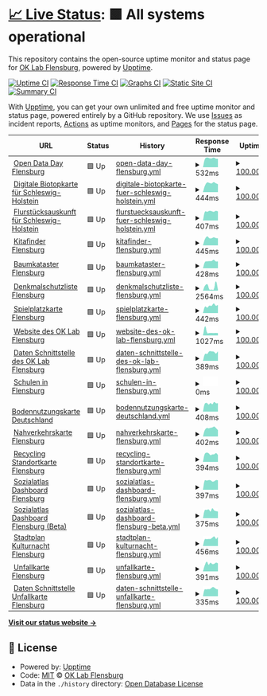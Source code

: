 # [📈 Live Status](https://oklabflensburg.github.io/open-health-check): <!--live status--> **🟩 All systems operational**

This repository contains the open-source uptime monitor and status page for [OK Lab Flensburg](https://oklabflensburg.de), powered by [Upptime](https://github.com/upptime/upptime).

[![Uptime CI](https://github.com/oklabflensburg/open-health-check/workflows/Uptime%20CI/badge.svg)](https://github.com/oklabflensburg/open-health-check/actions?query=workflow%3A%22Uptime+CI%22)
[![Response Time CI](https://github.com/oklabflensburg/open-health-check/workflows/Response%20Time%20CI/badge.svg)](https://github.com/oklabflensburg/open-health-check/actions?query=workflow%3A%22Response+Time+CI%22)
[![Graphs CI](https://github.com/oklabflensburg/open-health-check/workflows/Graphs%20CI/badge.svg)](https://github.com/oklabflensburg/open-health-check/actions?query=workflow%3A%22Graphs+CI%22)
[![Static Site CI](https://github.com/oklabflensburg/open-health-check/workflows/Static%20Site%20CI/badge.svg)](https://github.com/oklabflensburg/open-health-check/actions?query=workflow%3A%22Static+Site+CI%22)
[![Summary CI](https://github.com/oklabflensburg/open-health-check/workflows/Summary%20CI/badge.svg)](https://github.com/oklabflensburg/open-health-check/actions?query=workflow%3A%22Summary+CI%22)

With [Upptime](https://upptime.js.org), you can get your own unlimited and free uptime monitor and status page, powered entirely by a GitHub repository. We use [Issues](https://github.com/oklabflensburg/open-health-check/issues) as incident reports, [Actions](https://github.com/oklabflensburg/open-health-check/actions) as uptime monitors, and [Pages](https://oklabflensburg.github.io/open-health-check) for the status page.

<!--start: status pages-->
<!-- This summary is generated by Upptime (https://github.com/upptime/upptime) -->
<!-- Do not edit this manually, your changes will be overwritten -->
<!-- prettier-ignore -->
| URL | Status | History | Response Time | Uptime |
| --- | ------ | ------- | ------------- | ------ |
| <img alt="" src="https://opendataday-flensburg.de/favicon.ico" height="13"> [Open Data Day Flensburg](https://opendataday-flensburg.de) | 🟩 Up | [open-data-day-flensburg.yml](https://github.com/oklabflensburg/open-health-check/commits/HEAD/history/open-data-day-flensburg.yml) | <details><summary><img alt="Response time graph" src="./graphs/open-data-day-flensburg/response-time-week.png" height="20"> 532ms</summary><br><a href="https://status.oklabflensburg.de/history/open-data-day-flensburg"><img alt="Response time 634" src="https://img.shields.io/endpoint?url=https%3A%2F%2Fraw.githubusercontent.com%2Foklabflensburg%2Fopen-health-check%2FHEAD%2Fapi%2Fopen-data-day-flensburg%2Fresponse-time.json"></a><br><a href="https://status.oklabflensburg.de/history/open-data-day-flensburg"><img alt="24-hour response time 491" src="https://img.shields.io/endpoint?url=https%3A%2F%2Fraw.githubusercontent.com%2Foklabflensburg%2Fopen-health-check%2FHEAD%2Fapi%2Fopen-data-day-flensburg%2Fresponse-time-day.json"></a><br><a href="https://status.oklabflensburg.de/history/open-data-day-flensburg"><img alt="7-day response time 532" src="https://img.shields.io/endpoint?url=https%3A%2F%2Fraw.githubusercontent.com%2Foklabflensburg%2Fopen-health-check%2FHEAD%2Fapi%2Fopen-data-day-flensburg%2Fresponse-time-week.json"></a><br><a href="https://status.oklabflensburg.de/history/open-data-day-flensburg"><img alt="30-day response time 559" src="https://img.shields.io/endpoint?url=https%3A%2F%2Fraw.githubusercontent.com%2Foklabflensburg%2Fopen-health-check%2FHEAD%2Fapi%2Fopen-data-day-flensburg%2Fresponse-time-month.json"></a><br><a href="https://status.oklabflensburg.de/history/open-data-day-flensburg"><img alt="1-year response time 629" src="https://img.shields.io/endpoint?url=https%3A%2F%2Fraw.githubusercontent.com%2Foklabflensburg%2Fopen-health-check%2FHEAD%2Fapi%2Fopen-data-day-flensburg%2Fresponse-time-year.json"></a></details> | <details><summary><a href="https://status.oklabflensburg.de/history/open-data-day-flensburg">100.00%</a></summary><a href="https://status.oklabflensburg.de/history/open-data-day-flensburg"><img alt="All-time uptime 99.29%" src="https://img.shields.io/endpoint?url=https%3A%2F%2Fraw.githubusercontent.com%2Foklabflensburg%2Fopen-health-check%2FHEAD%2Fapi%2Fopen-data-day-flensburg%2Fuptime.json"></a><br><a href="https://status.oklabflensburg.de/history/open-data-day-flensburg"><img alt="24-hour uptime 100.00%" src="https://img.shields.io/endpoint?url=https%3A%2F%2Fraw.githubusercontent.com%2Foklabflensburg%2Fopen-health-check%2FHEAD%2Fapi%2Fopen-data-day-flensburg%2Fuptime-day.json"></a><br><a href="https://status.oklabflensburg.de/history/open-data-day-flensburg"><img alt="7-day uptime 100.00%" src="https://img.shields.io/endpoint?url=https%3A%2F%2Fraw.githubusercontent.com%2Foklabflensburg%2Fopen-health-check%2FHEAD%2Fapi%2Fopen-data-day-flensburg%2Fuptime-week.json"></a><br><a href="https://status.oklabflensburg.de/history/open-data-day-flensburg"><img alt="30-day uptime 100.00%" src="https://img.shields.io/endpoint?url=https%3A%2F%2Fraw.githubusercontent.com%2Foklabflensburg%2Fopen-health-check%2FHEAD%2Fapi%2Fopen-data-day-flensburg%2Fuptime-month.json"></a><br><a href="https://status.oklabflensburg.de/history/open-data-day-flensburg"><img alt="1-year uptime 99.09%" src="https://img.shields.io/endpoint?url=https%3A%2F%2Fraw.githubusercontent.com%2Foklabflensburg%2Fopen-health-check%2FHEAD%2Fapi%2Fopen-data-day-flensburg%2Fuptime-year.json"></a></details>
| <img alt="" src="https://biotopkarte.oklabflensburg.de/favicon.ico" height="13"> [Digitale Biotopkarte für Schleswig-Holstein](https://biotopkarte.oklabflensburg.de) | 🟩 Up | [digitale-biotopkarte-fuer-schleswig-holstein.yml](https://github.com/oklabflensburg/open-health-check/commits/HEAD/history/digitale-biotopkarte-fuer-schleswig-holstein.yml) | <details><summary><img alt="Response time graph" src="./graphs/digitale-biotopkarte-fuer-schleswig-holstein/response-time-week.png" height="20"> 444ms</summary><br><a href="https://status.oklabflensburg.de/history/digitale-biotopkarte-fuer-schleswig-holstein"><img alt="Response time 501" src="https://img.shields.io/endpoint?url=https%3A%2F%2Fraw.githubusercontent.com%2Foklabflensburg%2Fopen-health-check%2FHEAD%2Fapi%2Fdigitale-biotopkarte-fuer-schleswig-holstein%2Fresponse-time.json"></a><br><a href="https://status.oklabflensburg.de/history/digitale-biotopkarte-fuer-schleswig-holstein"><img alt="24-hour response time 411" src="https://img.shields.io/endpoint?url=https%3A%2F%2Fraw.githubusercontent.com%2Foklabflensburg%2Fopen-health-check%2FHEAD%2Fapi%2Fdigitale-biotopkarte-fuer-schleswig-holstein%2Fresponse-time-day.json"></a><br><a href="https://status.oklabflensburg.de/history/digitale-biotopkarte-fuer-schleswig-holstein"><img alt="7-day response time 444" src="https://img.shields.io/endpoint?url=https%3A%2F%2Fraw.githubusercontent.com%2Foklabflensburg%2Fopen-health-check%2FHEAD%2Fapi%2Fdigitale-biotopkarte-fuer-schleswig-holstein%2Fresponse-time-week.json"></a><br><a href="https://status.oklabflensburg.de/history/digitale-biotopkarte-fuer-schleswig-holstein"><img alt="30-day response time 462" src="https://img.shields.io/endpoint?url=https%3A%2F%2Fraw.githubusercontent.com%2Foklabflensburg%2Fopen-health-check%2FHEAD%2Fapi%2Fdigitale-biotopkarte-fuer-schleswig-holstein%2Fresponse-time-month.json"></a><br><a href="https://status.oklabflensburg.de/history/digitale-biotopkarte-fuer-schleswig-holstein"><img alt="1-year response time 501" src="https://img.shields.io/endpoint?url=https%3A%2F%2Fraw.githubusercontent.com%2Foklabflensburg%2Fopen-health-check%2FHEAD%2Fapi%2Fdigitale-biotopkarte-fuer-schleswig-holstein%2Fresponse-time-year.json"></a></details> | <details><summary><a href="https://status.oklabflensburg.de/history/digitale-biotopkarte-fuer-schleswig-holstein">100.00%</a></summary><a href="https://status.oklabflensburg.de/history/digitale-biotopkarte-fuer-schleswig-holstein"><img alt="All-time uptime 100.00%" src="https://img.shields.io/endpoint?url=https%3A%2F%2Fraw.githubusercontent.com%2Foklabflensburg%2Fopen-health-check%2FHEAD%2Fapi%2Fdigitale-biotopkarte-fuer-schleswig-holstein%2Fuptime.json"></a><br><a href="https://status.oklabflensburg.de/history/digitale-biotopkarte-fuer-schleswig-holstein"><img alt="24-hour uptime 100.00%" src="https://img.shields.io/endpoint?url=https%3A%2F%2Fraw.githubusercontent.com%2Foklabflensburg%2Fopen-health-check%2FHEAD%2Fapi%2Fdigitale-biotopkarte-fuer-schleswig-holstein%2Fuptime-day.json"></a><br><a href="https://status.oklabflensburg.de/history/digitale-biotopkarte-fuer-schleswig-holstein"><img alt="7-day uptime 100.00%" src="https://img.shields.io/endpoint?url=https%3A%2F%2Fraw.githubusercontent.com%2Foklabflensburg%2Fopen-health-check%2FHEAD%2Fapi%2Fdigitale-biotopkarte-fuer-schleswig-holstein%2Fuptime-week.json"></a><br><a href="https://status.oklabflensburg.de/history/digitale-biotopkarte-fuer-schleswig-holstein"><img alt="30-day uptime 100.00%" src="https://img.shields.io/endpoint?url=https%3A%2F%2Fraw.githubusercontent.com%2Foklabflensburg%2Fopen-health-check%2FHEAD%2Fapi%2Fdigitale-biotopkarte-fuer-schleswig-holstein%2Fuptime-month.json"></a><br><a href="https://status.oklabflensburg.de/history/digitale-biotopkarte-fuer-schleswig-holstein"><img alt="1-year uptime 100.00%" src="https://img.shields.io/endpoint?url=https%3A%2F%2Fraw.githubusercontent.com%2Foklabflensburg%2Fopen-health-check%2FHEAD%2Fapi%2Fdigitale-biotopkarte-fuer-schleswig-holstein%2Fuptime-year.json"></a></details>
| <img alt="" src="https://flurstuecksauskunft.oklabflensburg.de/favicon.ico" height="13"> [Flurstücksauskunft für Schleswig-Holstein](https://flurstuecksauskunft.oklabflensburg.de) | 🟩 Up | [flurstuecksauskunft-fuer-schleswig-holstein.yml](https://github.com/oklabflensburg/open-health-check/commits/HEAD/history/flurstuecksauskunft-fuer-schleswig-holstein.yml) | <details><summary><img alt="Response time graph" src="./graphs/flurstuecksauskunft-fuer-schleswig-holstein/response-time-week.png" height="20"> 407ms</summary><br><a href="https://status.oklabflensburg.de/history/flurstuecksauskunft-fuer-schleswig-holstein"><img alt="Response time 480" src="https://img.shields.io/endpoint?url=https%3A%2F%2Fraw.githubusercontent.com%2Foklabflensburg%2Fopen-health-check%2FHEAD%2Fapi%2Fflurstuecksauskunft-fuer-schleswig-holstein%2Fresponse-time.json"></a><br><a href="https://status.oklabflensburg.de/history/flurstuecksauskunft-fuer-schleswig-holstein"><img alt="24-hour response time 385" src="https://img.shields.io/endpoint?url=https%3A%2F%2Fraw.githubusercontent.com%2Foklabflensburg%2Fopen-health-check%2FHEAD%2Fapi%2Fflurstuecksauskunft-fuer-schleswig-holstein%2Fresponse-time-day.json"></a><br><a href="https://status.oklabflensburg.de/history/flurstuecksauskunft-fuer-schleswig-holstein"><img alt="7-day response time 407" src="https://img.shields.io/endpoint?url=https%3A%2F%2Fraw.githubusercontent.com%2Foklabflensburg%2Fopen-health-check%2FHEAD%2Fapi%2Fflurstuecksauskunft-fuer-schleswig-holstein%2Fresponse-time-week.json"></a><br><a href="https://status.oklabflensburg.de/history/flurstuecksauskunft-fuer-schleswig-holstein"><img alt="30-day response time 438" src="https://img.shields.io/endpoint?url=https%3A%2F%2Fraw.githubusercontent.com%2Foklabflensburg%2Fopen-health-check%2FHEAD%2Fapi%2Fflurstuecksauskunft-fuer-schleswig-holstein%2Fresponse-time-month.json"></a><br><a href="https://status.oklabflensburg.de/history/flurstuecksauskunft-fuer-schleswig-holstein"><img alt="1-year response time 480" src="https://img.shields.io/endpoint?url=https%3A%2F%2Fraw.githubusercontent.com%2Foklabflensburg%2Fopen-health-check%2FHEAD%2Fapi%2Fflurstuecksauskunft-fuer-schleswig-holstein%2Fresponse-time-year.json"></a></details> | <details><summary><a href="https://status.oklabflensburg.de/history/flurstuecksauskunft-fuer-schleswig-holstein">100.00%</a></summary><a href="https://status.oklabflensburg.de/history/flurstuecksauskunft-fuer-schleswig-holstein"><img alt="All-time uptime 100.00%" src="https://img.shields.io/endpoint?url=https%3A%2F%2Fraw.githubusercontent.com%2Foklabflensburg%2Fopen-health-check%2FHEAD%2Fapi%2Fflurstuecksauskunft-fuer-schleswig-holstein%2Fuptime.json"></a><br><a href="https://status.oklabflensburg.de/history/flurstuecksauskunft-fuer-schleswig-holstein"><img alt="24-hour uptime 100.00%" src="https://img.shields.io/endpoint?url=https%3A%2F%2Fraw.githubusercontent.com%2Foklabflensburg%2Fopen-health-check%2FHEAD%2Fapi%2Fflurstuecksauskunft-fuer-schleswig-holstein%2Fuptime-day.json"></a><br><a href="https://status.oklabflensburg.de/history/flurstuecksauskunft-fuer-schleswig-holstein"><img alt="7-day uptime 100.00%" src="https://img.shields.io/endpoint?url=https%3A%2F%2Fraw.githubusercontent.com%2Foklabflensburg%2Fopen-health-check%2FHEAD%2Fapi%2Fflurstuecksauskunft-fuer-schleswig-holstein%2Fuptime-week.json"></a><br><a href="https://status.oklabflensburg.de/history/flurstuecksauskunft-fuer-schleswig-holstein"><img alt="30-day uptime 100.00%" src="https://img.shields.io/endpoint?url=https%3A%2F%2Fraw.githubusercontent.com%2Foklabflensburg%2Fopen-health-check%2FHEAD%2Fapi%2Fflurstuecksauskunft-fuer-schleswig-holstein%2Fuptime-month.json"></a><br><a href="https://status.oklabflensburg.de/history/flurstuecksauskunft-fuer-schleswig-holstein"><img alt="1-year uptime 100.00%" src="https://img.shields.io/endpoint?url=https%3A%2F%2Fraw.githubusercontent.com%2Foklabflensburg%2Fopen-health-check%2FHEAD%2Fapi%2Fflurstuecksauskunft-fuer-schleswig-holstein%2Fuptime-year.json"></a></details>
| <img alt="" src="https://kitas-in-flensburg.de/favicon.ico" height="13"> [Kitafinder Flensburg](https://kitas-in-flensburg.de) | 🟩 Up | [kitafinder-flensburg.yml](https://github.com/oklabflensburg/open-health-check/commits/HEAD/history/kitafinder-flensburg.yml) | <details><summary><img alt="Response time graph" src="./graphs/kitafinder-flensburg/response-time-week.png" height="20"> 445ms</summary><br><a href="https://status.oklabflensburg.de/history/kitafinder-flensburg"><img alt="Response time 489" src="https://img.shields.io/endpoint?url=https%3A%2F%2Fraw.githubusercontent.com%2Foklabflensburg%2Fopen-health-check%2FHEAD%2Fapi%2Fkitafinder-flensburg%2Fresponse-time.json"></a><br><a href="https://status.oklabflensburg.de/history/kitafinder-flensburg"><img alt="24-hour response time 401" src="https://img.shields.io/endpoint?url=https%3A%2F%2Fraw.githubusercontent.com%2Foklabflensburg%2Fopen-health-check%2FHEAD%2Fapi%2Fkitafinder-flensburg%2Fresponse-time-day.json"></a><br><a href="https://status.oklabflensburg.de/history/kitafinder-flensburg"><img alt="7-day response time 445" src="https://img.shields.io/endpoint?url=https%3A%2F%2Fraw.githubusercontent.com%2Foklabflensburg%2Fopen-health-check%2FHEAD%2Fapi%2Fkitafinder-flensburg%2Fresponse-time-week.json"></a><br><a href="https://status.oklabflensburg.de/history/kitafinder-flensburg"><img alt="30-day response time 457" src="https://img.shields.io/endpoint?url=https%3A%2F%2Fraw.githubusercontent.com%2Foklabflensburg%2Fopen-health-check%2FHEAD%2Fapi%2Fkitafinder-flensburg%2Fresponse-time-month.json"></a><br><a href="https://status.oklabflensburg.de/history/kitafinder-flensburg"><img alt="1-year response time 495" src="https://img.shields.io/endpoint?url=https%3A%2F%2Fraw.githubusercontent.com%2Foklabflensburg%2Fopen-health-check%2FHEAD%2Fapi%2Fkitafinder-flensburg%2Fresponse-time-year.json"></a></details> | <details><summary><a href="https://status.oklabflensburg.de/history/kitafinder-flensburg">100.00%</a></summary><a href="https://status.oklabflensburg.de/history/kitafinder-flensburg"><img alt="All-time uptime 99.38%" src="https://img.shields.io/endpoint?url=https%3A%2F%2Fraw.githubusercontent.com%2Foklabflensburg%2Fopen-health-check%2FHEAD%2Fapi%2Fkitafinder-flensburg%2Fuptime.json"></a><br><a href="https://status.oklabflensburg.de/history/kitafinder-flensburg"><img alt="24-hour uptime 100.00%" src="https://img.shields.io/endpoint?url=https%3A%2F%2Fraw.githubusercontent.com%2Foklabflensburg%2Fopen-health-check%2FHEAD%2Fapi%2Fkitafinder-flensburg%2Fuptime-day.json"></a><br><a href="https://status.oklabflensburg.de/history/kitafinder-flensburg"><img alt="7-day uptime 100.00%" src="https://img.shields.io/endpoint?url=https%3A%2F%2Fraw.githubusercontent.com%2Foklabflensburg%2Fopen-health-check%2FHEAD%2Fapi%2Fkitafinder-flensburg%2Fuptime-week.json"></a><br><a href="https://status.oklabflensburg.de/history/kitafinder-flensburg"><img alt="30-day uptime 100.00%" src="https://img.shields.io/endpoint?url=https%3A%2F%2Fraw.githubusercontent.com%2Foklabflensburg%2Fopen-health-check%2FHEAD%2Fapi%2Fkitafinder-flensburg%2Fuptime-month.json"></a><br><a href="https://status.oklabflensburg.de/history/kitafinder-flensburg"><img alt="1-year uptime 99.08%" src="https://img.shields.io/endpoint?url=https%3A%2F%2Fraw.githubusercontent.com%2Foklabflensburg%2Fopen-health-check%2FHEAD%2Fapi%2Fkitafinder-flensburg%2Fuptime-year.json"></a></details>
| <img alt="" src="https://baumkataster-flensburg.de/favicon.ico" height="13"> [Baumkataster Flensburg](https://baumkataster-flensburg.de) | 🟩 Up | [baumkataster-flensburg.yml](https://github.com/oklabflensburg/open-health-check/commits/HEAD/history/baumkataster-flensburg.yml) | <details><summary><img alt="Response time graph" src="./graphs/baumkataster-flensburg/response-time-week.png" height="20"> 428ms</summary><br><a href="https://status.oklabflensburg.de/history/baumkataster-flensburg"><img alt="Response time 487" src="https://img.shields.io/endpoint?url=https%3A%2F%2Fraw.githubusercontent.com%2Foklabflensburg%2Fopen-health-check%2FHEAD%2Fapi%2Fbaumkataster-flensburg%2Fresponse-time.json"></a><br><a href="https://status.oklabflensburg.de/history/baumkataster-flensburg"><img alt="24-hour response time 421" src="https://img.shields.io/endpoint?url=https%3A%2F%2Fraw.githubusercontent.com%2Foklabflensburg%2Fopen-health-check%2FHEAD%2Fapi%2Fbaumkataster-flensburg%2Fresponse-time-day.json"></a><br><a href="https://status.oklabflensburg.de/history/baumkataster-flensburg"><img alt="7-day response time 428" src="https://img.shields.io/endpoint?url=https%3A%2F%2Fraw.githubusercontent.com%2Foklabflensburg%2Fopen-health-check%2FHEAD%2Fapi%2Fbaumkataster-flensburg%2Fresponse-time-week.json"></a><br><a href="https://status.oklabflensburg.de/history/baumkataster-flensburg"><img alt="30-day response time 469" src="https://img.shields.io/endpoint?url=https%3A%2F%2Fraw.githubusercontent.com%2Foklabflensburg%2Fopen-health-check%2FHEAD%2Fapi%2Fbaumkataster-flensburg%2Fresponse-time-month.json"></a><br><a href="https://status.oklabflensburg.de/history/baumkataster-flensburg"><img alt="1-year response time 494" src="https://img.shields.io/endpoint?url=https%3A%2F%2Fraw.githubusercontent.com%2Foklabflensburg%2Fopen-health-check%2FHEAD%2Fapi%2Fbaumkataster-flensburg%2Fresponse-time-year.json"></a></details> | <details><summary><a href="https://status.oklabflensburg.de/history/baumkataster-flensburg">100.00%</a></summary><a href="https://status.oklabflensburg.de/history/baumkataster-flensburg"><img alt="All-time uptime 99.07%" src="https://img.shields.io/endpoint?url=https%3A%2F%2Fraw.githubusercontent.com%2Foklabflensburg%2Fopen-health-check%2FHEAD%2Fapi%2Fbaumkataster-flensburg%2Fuptime.json"></a><br><a href="https://status.oklabflensburg.de/history/baumkataster-flensburg"><img alt="24-hour uptime 100.00%" src="https://img.shields.io/endpoint?url=https%3A%2F%2Fraw.githubusercontent.com%2Foklabflensburg%2Fopen-health-check%2FHEAD%2Fapi%2Fbaumkataster-flensburg%2Fuptime-day.json"></a><br><a href="https://status.oklabflensburg.de/history/baumkataster-flensburg"><img alt="7-day uptime 100.00%" src="https://img.shields.io/endpoint?url=https%3A%2F%2Fraw.githubusercontent.com%2Foklabflensburg%2Fopen-health-check%2FHEAD%2Fapi%2Fbaumkataster-flensburg%2Fuptime-week.json"></a><br><a href="https://status.oklabflensburg.de/history/baumkataster-flensburg"><img alt="30-day uptime 92.78%" src="https://img.shields.io/endpoint?url=https%3A%2F%2Fraw.githubusercontent.com%2Foklabflensburg%2Fopen-health-check%2FHEAD%2Fapi%2Fbaumkataster-flensburg%2Fuptime-month.json"></a><br><a href="https://status.oklabflensburg.de/history/baumkataster-flensburg"><img alt="1-year uptime 98.49%" src="https://img.shields.io/endpoint?url=https%3A%2F%2Fraw.githubusercontent.com%2Foklabflensburg%2Fopen-health-check%2FHEAD%2Fapi%2Fbaumkataster-flensburg%2Fuptime-year.json"></a></details>
| <img alt="" src="https://denkmalschutz-flensburg.de/favicon.ico" height="13"> [Denkmalschutzliste Flensburg](https://denkmalschutz-flensburg.de) | 🟩 Up | [denkmalschutzliste-flensburg.yml](https://github.com/oklabflensburg/open-health-check/commits/HEAD/history/denkmalschutzliste-flensburg.yml) | <details><summary><img alt="Response time graph" src="./graphs/denkmalschutzliste-flensburg/response-time-week.png" height="20"> 2564ms</summary><br><a href="https://status.oklabflensburg.de/history/denkmalschutzliste-flensburg"><img alt="Response time 597" src="https://img.shields.io/endpoint?url=https%3A%2F%2Fraw.githubusercontent.com%2Foklabflensburg%2Fopen-health-check%2FHEAD%2Fapi%2Fdenkmalschutzliste-flensburg%2Fresponse-time.json"></a><br><a href="https://status.oklabflensburg.de/history/denkmalschutzliste-flensburg"><img alt="24-hour response time 835" src="https://img.shields.io/endpoint?url=https%3A%2F%2Fraw.githubusercontent.com%2Foklabflensburg%2Fopen-health-check%2FHEAD%2Fapi%2Fdenkmalschutzliste-flensburg%2Fresponse-time-day.json"></a><br><a href="https://status.oklabflensburg.de/history/denkmalschutzliste-flensburg"><img alt="7-day response time 2564" src="https://img.shields.io/endpoint?url=https%3A%2F%2Fraw.githubusercontent.com%2Foklabflensburg%2Fopen-health-check%2FHEAD%2Fapi%2Fdenkmalschutzliste-flensburg%2Fresponse-time-week.json"></a><br><a href="https://status.oklabflensburg.de/history/denkmalschutzliste-flensburg"><img alt="30-day response time 1394" src="https://img.shields.io/endpoint?url=https%3A%2F%2Fraw.githubusercontent.com%2Foklabflensburg%2Fopen-health-check%2FHEAD%2Fapi%2Fdenkmalschutzliste-flensburg%2Fresponse-time-month.json"></a><br><a href="https://status.oklabflensburg.de/history/denkmalschutzliste-flensburg"><img alt="1-year response time 647" src="https://img.shields.io/endpoint?url=https%3A%2F%2Fraw.githubusercontent.com%2Foklabflensburg%2Fopen-health-check%2FHEAD%2Fapi%2Fdenkmalschutzliste-flensburg%2Fresponse-time-year.json"></a></details> | <details><summary><a href="https://status.oklabflensburg.de/history/denkmalschutzliste-flensburg">100.00%</a></summary><a href="https://status.oklabflensburg.de/history/denkmalschutzliste-flensburg"><img alt="All-time uptime 99.43%" src="https://img.shields.io/endpoint?url=https%3A%2F%2Fraw.githubusercontent.com%2Foklabflensburg%2Fopen-health-check%2FHEAD%2Fapi%2Fdenkmalschutzliste-flensburg%2Fuptime.json"></a><br><a href="https://status.oklabflensburg.de/history/denkmalschutzliste-flensburg"><img alt="24-hour uptime 100.00%" src="https://img.shields.io/endpoint?url=https%3A%2F%2Fraw.githubusercontent.com%2Foklabflensburg%2Fopen-health-check%2FHEAD%2Fapi%2Fdenkmalschutzliste-flensburg%2Fuptime-day.json"></a><br><a href="https://status.oklabflensburg.de/history/denkmalschutzliste-flensburg"><img alt="7-day uptime 100.00%" src="https://img.shields.io/endpoint?url=https%3A%2F%2Fraw.githubusercontent.com%2Foklabflensburg%2Fopen-health-check%2FHEAD%2Fapi%2Fdenkmalschutzliste-flensburg%2Fuptime-week.json"></a><br><a href="https://status.oklabflensburg.de/history/denkmalschutzliste-flensburg"><img alt="30-day uptime 100.00%" src="https://img.shields.io/endpoint?url=https%3A%2F%2Fraw.githubusercontent.com%2Foklabflensburg%2Fopen-health-check%2FHEAD%2Fapi%2Fdenkmalschutzliste-flensburg%2Fuptime-month.json"></a><br><a href="https://status.oklabflensburg.de/history/denkmalschutzliste-flensburg"><img alt="1-year uptime 99.08%" src="https://img.shields.io/endpoint?url=https%3A%2F%2Fraw.githubusercontent.com%2Foklabflensburg%2Fopen-health-check%2FHEAD%2Fapi%2Fdenkmalschutzliste-flensburg%2Fuptime-year.json"></a></details>
| <img alt="" src="https://spielplatzkarte.oklabflensburg.de/favicon.ico" height="13"> [Spielplatzkarte Flensburg](https://spielplatzkarte.oklabflensburg.de) | 🟩 Up | [spielplatzkarte-flensburg.yml](https://github.com/oklabflensburg/open-health-check/commits/HEAD/history/spielplatzkarte-flensburg.yml) | <details><summary><img alt="Response time graph" src="./graphs/spielplatzkarte-flensburg/response-time-week.png" height="20"> 442ms</summary><br><a href="https://status.oklabflensburg.de/history/spielplatzkarte-flensburg"><img alt="Response time 488" src="https://img.shields.io/endpoint?url=https%3A%2F%2Fraw.githubusercontent.com%2Foklabflensburg%2Fopen-health-check%2FHEAD%2Fapi%2Fspielplatzkarte-flensburg%2Fresponse-time.json"></a><br><a href="https://status.oklabflensburg.de/history/spielplatzkarte-flensburg"><img alt="24-hour response time 415" src="https://img.shields.io/endpoint?url=https%3A%2F%2Fraw.githubusercontent.com%2Foklabflensburg%2Fopen-health-check%2FHEAD%2Fapi%2Fspielplatzkarte-flensburg%2Fresponse-time-day.json"></a><br><a href="https://status.oklabflensburg.de/history/spielplatzkarte-flensburg"><img alt="7-day response time 442" src="https://img.shields.io/endpoint?url=https%3A%2F%2Fraw.githubusercontent.com%2Foklabflensburg%2Fopen-health-check%2FHEAD%2Fapi%2Fspielplatzkarte-flensburg%2Fresponse-time-week.json"></a><br><a href="https://status.oklabflensburg.de/history/spielplatzkarte-flensburg"><img alt="30-day response time 435" src="https://img.shields.io/endpoint?url=https%3A%2F%2Fraw.githubusercontent.com%2Foklabflensburg%2Fopen-health-check%2FHEAD%2Fapi%2Fspielplatzkarte-flensburg%2Fresponse-time-month.json"></a><br><a href="https://status.oklabflensburg.de/history/spielplatzkarte-flensburg"><img alt="1-year response time 495" src="https://img.shields.io/endpoint?url=https%3A%2F%2Fraw.githubusercontent.com%2Foklabflensburg%2Fopen-health-check%2FHEAD%2Fapi%2Fspielplatzkarte-flensburg%2Fresponse-time-year.json"></a></details> | <details><summary><a href="https://status.oklabflensburg.de/history/spielplatzkarte-flensburg">100.00%</a></summary><a href="https://status.oklabflensburg.de/history/spielplatzkarte-flensburg"><img alt="All-time uptime 99.44%" src="https://img.shields.io/endpoint?url=https%3A%2F%2Fraw.githubusercontent.com%2Foklabflensburg%2Fopen-health-check%2FHEAD%2Fapi%2Fspielplatzkarte-flensburg%2Fuptime.json"></a><br><a href="https://status.oklabflensburg.de/history/spielplatzkarte-flensburg"><img alt="24-hour uptime 100.00%" src="https://img.shields.io/endpoint?url=https%3A%2F%2Fraw.githubusercontent.com%2Foklabflensburg%2Fopen-health-check%2FHEAD%2Fapi%2Fspielplatzkarte-flensburg%2Fuptime-day.json"></a><br><a href="https://status.oklabflensburg.de/history/spielplatzkarte-flensburg"><img alt="7-day uptime 100.00%" src="https://img.shields.io/endpoint?url=https%3A%2F%2Fraw.githubusercontent.com%2Foklabflensburg%2Fopen-health-check%2FHEAD%2Fapi%2Fspielplatzkarte-flensburg%2Fuptime-week.json"></a><br><a href="https://status.oklabflensburg.de/history/spielplatzkarte-flensburg"><img alt="30-day uptime 100.00%" src="https://img.shields.io/endpoint?url=https%3A%2F%2Fraw.githubusercontent.com%2Foklabflensburg%2Fopen-health-check%2FHEAD%2Fapi%2Fspielplatzkarte-flensburg%2Fuptime-month.json"></a><br><a href="https://status.oklabflensburg.de/history/spielplatzkarte-flensburg"><img alt="1-year uptime 99.09%" src="https://img.shields.io/endpoint?url=https%3A%2F%2Fraw.githubusercontent.com%2Foklabflensburg%2Fopen-health-check%2FHEAD%2Fapi%2Fspielplatzkarte-flensburg%2Fuptime-year.json"></a></details>
| <img alt="" src="https://oklabflensburg.de/favicon.ico" height="13"> [Website des OK Lab Flensburg](https://oklabflensburg.de) | 🟩 Up | [website-des-ok-lab-flensburg.yml](https://github.com/oklabflensburg/open-health-check/commits/HEAD/history/website-des-ok-lab-flensburg.yml) | <details><summary><img alt="Response time graph" src="./graphs/website-des-ok-lab-flensburg/response-time-week.png" height="20"> 1027ms</summary><br><a href="https://status.oklabflensburg.de/history/website-des-ok-lab-flensburg"><img alt="Response time 1231" src="https://img.shields.io/endpoint?url=https%3A%2F%2Fraw.githubusercontent.com%2Foklabflensburg%2Fopen-health-check%2FHEAD%2Fapi%2Fwebsite-des-ok-lab-flensburg%2Fresponse-time.json"></a><br><a href="https://status.oklabflensburg.de/history/website-des-ok-lab-flensburg"><img alt="24-hour response time 1017" src="https://img.shields.io/endpoint?url=https%3A%2F%2Fraw.githubusercontent.com%2Foklabflensburg%2Fopen-health-check%2FHEAD%2Fapi%2Fwebsite-des-ok-lab-flensburg%2Fresponse-time-day.json"></a><br><a href="https://status.oklabflensburg.de/history/website-des-ok-lab-flensburg"><img alt="7-day response time 1027" src="https://img.shields.io/endpoint?url=https%3A%2F%2Fraw.githubusercontent.com%2Foklabflensburg%2Fopen-health-check%2FHEAD%2Fapi%2Fwebsite-des-ok-lab-flensburg%2Fresponse-time-week.json"></a><br><a href="https://status.oklabflensburg.de/history/website-des-ok-lab-flensburg"><img alt="30-day response time 1249" src="https://img.shields.io/endpoint?url=https%3A%2F%2Fraw.githubusercontent.com%2Foklabflensburg%2Fopen-health-check%2FHEAD%2Fapi%2Fwebsite-des-ok-lab-flensburg%2Fresponse-time-month.json"></a><br><a href="https://status.oklabflensburg.de/history/website-des-ok-lab-flensburg"><img alt="1-year response time 1256" src="https://img.shields.io/endpoint?url=https%3A%2F%2Fraw.githubusercontent.com%2Foklabflensburg%2Fopen-health-check%2FHEAD%2Fapi%2Fwebsite-des-ok-lab-flensburg%2Fresponse-time-year.json"></a></details> | <details><summary><a href="https://status.oklabflensburg.de/history/website-des-ok-lab-flensburg">100.00%</a></summary><a href="https://status.oklabflensburg.de/history/website-des-ok-lab-flensburg"><img alt="All-time uptime 98.64%" src="https://img.shields.io/endpoint?url=https%3A%2F%2Fraw.githubusercontent.com%2Foklabflensburg%2Fopen-health-check%2FHEAD%2Fapi%2Fwebsite-des-ok-lab-flensburg%2Fuptime.json"></a><br><a href="https://status.oklabflensburg.de/history/website-des-ok-lab-flensburg"><img alt="24-hour uptime 100.00%" src="https://img.shields.io/endpoint?url=https%3A%2F%2Fraw.githubusercontent.com%2Foklabflensburg%2Fopen-health-check%2FHEAD%2Fapi%2Fwebsite-des-ok-lab-flensburg%2Fuptime-day.json"></a><br><a href="https://status.oklabflensburg.de/history/website-des-ok-lab-flensburg"><img alt="7-day uptime 100.00%" src="https://img.shields.io/endpoint?url=https%3A%2F%2Fraw.githubusercontent.com%2Foklabflensburg%2Fopen-health-check%2FHEAD%2Fapi%2Fwebsite-des-ok-lab-flensburg%2Fuptime-week.json"></a><br><a href="https://status.oklabflensburg.de/history/website-des-ok-lab-flensburg"><img alt="30-day uptime 100.00%" src="https://img.shields.io/endpoint?url=https%3A%2F%2Fraw.githubusercontent.com%2Foklabflensburg%2Fopen-health-check%2FHEAD%2Fapi%2Fwebsite-des-ok-lab-flensburg%2Fuptime-month.json"></a><br><a href="https://status.oklabflensburg.de/history/website-des-ok-lab-flensburg"><img alt="1-year uptime 98.73%" src="https://img.shields.io/endpoint?url=https%3A%2F%2Fraw.githubusercontent.com%2Foklabflensburg%2Fopen-health-check%2FHEAD%2Fapi%2Fwebsite-des-ok-lab-flensburg%2Fuptime-year.json"></a></details>
| <img alt="" src="https://api.oklabflensburg.de/static/favicon.ico" height="13"> [Daten Schnittstelle des OK Lab Flensburg](https://api.oklabflensburg.de/docs) | 🟩 Up | [daten-schnittstelle-des-ok-lab-flensburg.yml](https://github.com/oklabflensburg/open-health-check/commits/HEAD/history/daten-schnittstelle-des-ok-lab-flensburg.yml) | <details><summary><img alt="Response time graph" src="./graphs/daten-schnittstelle-des-ok-lab-flensburg/response-time-week.png" height="20"> 389ms</summary><br><a href="https://status.oklabflensburg.de/history/daten-schnittstelle-des-ok-lab-flensburg"><img alt="Response time 559" src="https://img.shields.io/endpoint?url=https%3A%2F%2Fraw.githubusercontent.com%2Foklabflensburg%2Fopen-health-check%2FHEAD%2Fapi%2Fdaten-schnittstelle-des-ok-lab-flensburg%2Fresponse-time.json"></a><br><a href="https://status.oklabflensburg.de/history/daten-schnittstelle-des-ok-lab-flensburg"><img alt="24-hour response time 408" src="https://img.shields.io/endpoint?url=https%3A%2F%2Fraw.githubusercontent.com%2Foklabflensburg%2Fopen-health-check%2FHEAD%2Fapi%2Fdaten-schnittstelle-des-ok-lab-flensburg%2Fresponse-time-day.json"></a><br><a href="https://status.oklabflensburg.de/history/daten-schnittstelle-des-ok-lab-flensburg"><img alt="7-day response time 389" src="https://img.shields.io/endpoint?url=https%3A%2F%2Fraw.githubusercontent.com%2Foklabflensburg%2Fopen-health-check%2FHEAD%2Fapi%2Fdaten-schnittstelle-des-ok-lab-flensburg%2Fresponse-time-week.json"></a><br><a href="https://status.oklabflensburg.de/history/daten-schnittstelle-des-ok-lab-flensburg"><img alt="30-day response time 417" src="https://img.shields.io/endpoint?url=https%3A%2F%2Fraw.githubusercontent.com%2Foklabflensburg%2Fopen-health-check%2FHEAD%2Fapi%2Fdaten-schnittstelle-des-ok-lab-flensburg%2Fresponse-time-month.json"></a><br><a href="https://status.oklabflensburg.de/history/daten-schnittstelle-des-ok-lab-flensburg"><img alt="1-year response time 558" src="https://img.shields.io/endpoint?url=https%3A%2F%2Fraw.githubusercontent.com%2Foklabflensburg%2Fopen-health-check%2FHEAD%2Fapi%2Fdaten-schnittstelle-des-ok-lab-flensburg%2Fresponse-time-year.json"></a></details> | <details><summary><a href="https://status.oklabflensburg.de/history/daten-schnittstelle-des-ok-lab-flensburg">100.00%</a></summary><a href="https://status.oklabflensburg.de/history/daten-schnittstelle-des-ok-lab-flensburg"><img alt="All-time uptime 99.44%" src="https://img.shields.io/endpoint?url=https%3A%2F%2Fraw.githubusercontent.com%2Foklabflensburg%2Fopen-health-check%2FHEAD%2Fapi%2Fdaten-schnittstelle-des-ok-lab-flensburg%2Fuptime.json"></a><br><a href="https://status.oklabflensburg.de/history/daten-schnittstelle-des-ok-lab-flensburg"><img alt="24-hour uptime 100.00%" src="https://img.shields.io/endpoint?url=https%3A%2F%2Fraw.githubusercontent.com%2Foklabflensburg%2Fopen-health-check%2FHEAD%2Fapi%2Fdaten-schnittstelle-des-ok-lab-flensburg%2Fuptime-day.json"></a><br><a href="https://status.oklabflensburg.de/history/daten-schnittstelle-des-ok-lab-flensburg"><img alt="7-day uptime 100.00%" src="https://img.shields.io/endpoint?url=https%3A%2F%2Fraw.githubusercontent.com%2Foklabflensburg%2Fopen-health-check%2FHEAD%2Fapi%2Fdaten-schnittstelle-des-ok-lab-flensburg%2Fuptime-week.json"></a><br><a href="https://status.oklabflensburg.de/history/daten-schnittstelle-des-ok-lab-flensburg"><img alt="30-day uptime 100.00%" src="https://img.shields.io/endpoint?url=https%3A%2F%2Fraw.githubusercontent.com%2Foklabflensburg%2Fopen-health-check%2FHEAD%2Fapi%2Fdaten-schnittstelle-des-ok-lab-flensburg%2Fuptime-month.json"></a><br><a href="https://status.oklabflensburg.de/history/daten-schnittstelle-des-ok-lab-flensburg"><img alt="1-year uptime 99.09%" src="https://img.shields.io/endpoint?url=https%3A%2F%2Fraw.githubusercontent.com%2Foklabflensburg%2Fopen-health-check%2FHEAD%2Fapi%2Fdaten-schnittstelle-des-ok-lab-flensburg%2Fuptime-year.json"></a></details>
| <img alt="" src="https://schulen-in-flensburg.de/favicon.ico" height="13"> [Schulen in Flensburg](https://schulen-in-flensburg.de) | 🟩 Up | [schulen-in-flensburg.yml](https://github.com/oklabflensburg/open-health-check/commits/HEAD/history/schulen-in-flensburg.yml) | <details><summary><img alt="Response time graph" src="./graphs/schulen-in-flensburg/response-time-week.png" height="20"> 0ms</summary><br><a href="https://status.oklabflensburg.de/history/schulen-in-flensburg"><img alt="Response time 0" src="https://img.shields.io/endpoint?url=https%3A%2F%2Fraw.githubusercontent.com%2Foklabflensburg%2Fopen-health-check%2FHEAD%2Fapi%2Fschulen-in-flensburg%2Fresponse-time.json"></a><br><a href="https://status.oklabflensburg.de/history/schulen-in-flensburg"><img alt="24-hour response time 0" src="https://img.shields.io/endpoint?url=https%3A%2F%2Fraw.githubusercontent.com%2Foklabflensburg%2Fopen-health-check%2FHEAD%2Fapi%2Fschulen-in-flensburg%2Fresponse-time-day.json"></a><br><a href="https://status.oklabflensburg.de/history/schulen-in-flensburg"><img alt="7-day response time 0" src="https://img.shields.io/endpoint?url=https%3A%2F%2Fraw.githubusercontent.com%2Foklabflensburg%2Fopen-health-check%2FHEAD%2Fapi%2Fschulen-in-flensburg%2Fresponse-time-week.json"></a><br><a href="https://status.oklabflensburg.de/history/schulen-in-flensburg"><img alt="30-day response time 0" src="https://img.shields.io/endpoint?url=https%3A%2F%2Fraw.githubusercontent.com%2Foklabflensburg%2Fopen-health-check%2FHEAD%2Fapi%2Fschulen-in-flensburg%2Fresponse-time-month.json"></a><br><a href="https://status.oklabflensburg.de/history/schulen-in-flensburg"><img alt="1-year response time 0" src="https://img.shields.io/endpoint?url=https%3A%2F%2Fraw.githubusercontent.com%2Foklabflensburg%2Fopen-health-check%2FHEAD%2Fapi%2Fschulen-in-flensburg%2Fresponse-time-year.json"></a></details> | <details><summary><a href="https://status.oklabflensburg.de/history/schulen-in-flensburg">100.00%</a></summary><a href="https://status.oklabflensburg.de/history/schulen-in-flensburg"><img alt="All-time uptime 99.34%" src="https://img.shields.io/endpoint?url=https%3A%2F%2Fraw.githubusercontent.com%2Foklabflensburg%2Fopen-health-check%2FHEAD%2Fapi%2Fschulen-in-flensburg%2Fuptime.json"></a><br><a href="https://status.oklabflensburg.de/history/schulen-in-flensburg"><img alt="24-hour uptime 100.00%" src="https://img.shields.io/endpoint?url=https%3A%2F%2Fraw.githubusercontent.com%2Foklabflensburg%2Fopen-health-check%2FHEAD%2Fapi%2Fschulen-in-flensburg%2Fuptime-day.json"></a><br><a href="https://status.oklabflensburg.de/history/schulen-in-flensburg"><img alt="7-day uptime 100.00%" src="https://img.shields.io/endpoint?url=https%3A%2F%2Fraw.githubusercontent.com%2Foklabflensburg%2Fopen-health-check%2FHEAD%2Fapi%2Fschulen-in-flensburg%2Fuptime-week.json"></a><br><a href="https://status.oklabflensburg.de/history/schulen-in-flensburg"><img alt="30-day uptime 100.00%" src="https://img.shields.io/endpoint?url=https%3A%2F%2Fraw.githubusercontent.com%2Foklabflensburg%2Fopen-health-check%2FHEAD%2Fapi%2Fschulen-in-flensburg%2Fuptime-month.json"></a><br><a href="https://status.oklabflensburg.de/history/schulen-in-flensburg"><img alt="1-year uptime 99.08%" src="https://img.shields.io/endpoint?url=https%3A%2F%2Fraw.githubusercontent.com%2Foklabflensburg%2Fopen-health-check%2FHEAD%2Fapi%2Fschulen-in-flensburg%2Fuptime-year.json"></a></details>
| <img alt="" src="https://bodennutzung.oklabflensburg.de/favicon.ico" height="13"> [Bodennutzungskarte Deutschland](https://bodennutzung.oklabflensburg.de) | 🟩 Up | [bodennutzungskarte-deutschland.yml](https://github.com/oklabflensburg/open-health-check/commits/HEAD/history/bodennutzungskarte-deutschland.yml) | <details><summary><img alt="Response time graph" src="./graphs/bodennutzungskarte-deutschland/response-time-week.png" height="20"> 408ms</summary><br><a href="https://status.oklabflensburg.de/history/bodennutzungskarte-deutschland"><img alt="Response time 455" src="https://img.shields.io/endpoint?url=https%3A%2F%2Fraw.githubusercontent.com%2Foklabflensburg%2Fopen-health-check%2FHEAD%2Fapi%2Fbodennutzungskarte-deutschland%2Fresponse-time.json"></a><br><a href="https://status.oklabflensburg.de/history/bodennutzungskarte-deutschland"><img alt="24-hour response time 398" src="https://img.shields.io/endpoint?url=https%3A%2F%2Fraw.githubusercontent.com%2Foklabflensburg%2Fopen-health-check%2FHEAD%2Fapi%2Fbodennutzungskarte-deutschland%2Fresponse-time-day.json"></a><br><a href="https://status.oklabflensburg.de/history/bodennutzungskarte-deutschland"><img alt="7-day response time 408" src="https://img.shields.io/endpoint?url=https%3A%2F%2Fraw.githubusercontent.com%2Foklabflensburg%2Fopen-health-check%2FHEAD%2Fapi%2Fbodennutzungskarte-deutschland%2Fresponse-time-week.json"></a><br><a href="https://status.oklabflensburg.de/history/bodennutzungskarte-deutschland"><img alt="30-day response time 410" src="https://img.shields.io/endpoint?url=https%3A%2F%2Fraw.githubusercontent.com%2Foklabflensburg%2Fopen-health-check%2FHEAD%2Fapi%2Fbodennutzungskarte-deutschland%2Fresponse-time-month.json"></a><br><a href="https://status.oklabflensburg.de/history/bodennutzungskarte-deutschland"><img alt="1-year response time 459" src="https://img.shields.io/endpoint?url=https%3A%2F%2Fraw.githubusercontent.com%2Foklabflensburg%2Fopen-health-check%2FHEAD%2Fapi%2Fbodennutzungskarte-deutschland%2Fresponse-time-year.json"></a></details> | <details><summary><a href="https://status.oklabflensburg.de/history/bodennutzungskarte-deutschland">100.00%</a></summary><a href="https://status.oklabflensburg.de/history/bodennutzungskarte-deutschland"><img alt="All-time uptime 99.44%" src="https://img.shields.io/endpoint?url=https%3A%2F%2Fraw.githubusercontent.com%2Foklabflensburg%2Fopen-health-check%2FHEAD%2Fapi%2Fbodennutzungskarte-deutschland%2Fuptime.json"></a><br><a href="https://status.oklabflensburg.de/history/bodennutzungskarte-deutschland"><img alt="24-hour uptime 100.00%" src="https://img.shields.io/endpoint?url=https%3A%2F%2Fraw.githubusercontent.com%2Foklabflensburg%2Fopen-health-check%2FHEAD%2Fapi%2Fbodennutzungskarte-deutschland%2Fuptime-day.json"></a><br><a href="https://status.oklabflensburg.de/history/bodennutzungskarte-deutschland"><img alt="7-day uptime 100.00%" src="https://img.shields.io/endpoint?url=https%3A%2F%2Fraw.githubusercontent.com%2Foklabflensburg%2Fopen-health-check%2FHEAD%2Fapi%2Fbodennutzungskarte-deutschland%2Fuptime-week.json"></a><br><a href="https://status.oklabflensburg.de/history/bodennutzungskarte-deutschland"><img alt="30-day uptime 100.00%" src="https://img.shields.io/endpoint?url=https%3A%2F%2Fraw.githubusercontent.com%2Foklabflensburg%2Fopen-health-check%2FHEAD%2Fapi%2Fbodennutzungskarte-deutschland%2Fuptime-month.json"></a><br><a href="https://status.oklabflensburg.de/history/bodennutzungskarte-deutschland"><img alt="1-year uptime 99.09%" src="https://img.shields.io/endpoint?url=https%3A%2F%2Fraw.githubusercontent.com%2Foklabflensburg%2Fopen-health-check%2FHEAD%2Fapi%2Fbodennutzungskarte-deutschland%2Fuptime-year.json"></a></details>
| <img alt="" src="https://nahverkehr.oklabflensburg.de/favicon.ico" height="13"> [Nahverkehrskarte Flensburg](https://nahverkehr.oklabflensburg.de) | 🟩 Up | [nahverkehrskarte-flensburg.yml](https://github.com/oklabflensburg/open-health-check/commits/HEAD/history/nahverkehrskarte-flensburg.yml) | <details><summary><img alt="Response time graph" src="./graphs/nahverkehrskarte-flensburg/response-time-week.png" height="20"> 402ms</summary><br><a href="https://status.oklabflensburg.de/history/nahverkehrskarte-flensburg"><img alt="Response time 466" src="https://img.shields.io/endpoint?url=https%3A%2F%2Fraw.githubusercontent.com%2Foklabflensburg%2Fopen-health-check%2FHEAD%2Fapi%2Fnahverkehrskarte-flensburg%2Fresponse-time.json"></a><br><a href="https://status.oklabflensburg.de/history/nahverkehrskarte-flensburg"><img alt="24-hour response time 310" src="https://img.shields.io/endpoint?url=https%3A%2F%2Fraw.githubusercontent.com%2Foklabflensburg%2Fopen-health-check%2FHEAD%2Fapi%2Fnahverkehrskarte-flensburg%2Fresponse-time-day.json"></a><br><a href="https://status.oklabflensburg.de/history/nahverkehrskarte-flensburg"><img alt="7-day response time 402" src="https://img.shields.io/endpoint?url=https%3A%2F%2Fraw.githubusercontent.com%2Foklabflensburg%2Fopen-health-check%2FHEAD%2Fapi%2Fnahverkehrskarte-flensburg%2Fresponse-time-week.json"></a><br><a href="https://status.oklabflensburg.de/history/nahverkehrskarte-flensburg"><img alt="30-day response time 411" src="https://img.shields.io/endpoint?url=https%3A%2F%2Fraw.githubusercontent.com%2Foklabflensburg%2Fopen-health-check%2FHEAD%2Fapi%2Fnahverkehrskarte-flensburg%2Fresponse-time-month.json"></a><br><a href="https://status.oklabflensburg.de/history/nahverkehrskarte-flensburg"><img alt="1-year response time 467" src="https://img.shields.io/endpoint?url=https%3A%2F%2Fraw.githubusercontent.com%2Foklabflensburg%2Fopen-health-check%2FHEAD%2Fapi%2Fnahverkehrskarte-flensburg%2Fresponse-time-year.json"></a></details> | <details><summary><a href="https://status.oklabflensburg.de/history/nahverkehrskarte-flensburg">100.00%</a></summary><a href="https://status.oklabflensburg.de/history/nahverkehrskarte-flensburg"><img alt="All-time uptime 97.41%" src="https://img.shields.io/endpoint?url=https%3A%2F%2Fraw.githubusercontent.com%2Foklabflensburg%2Fopen-health-check%2FHEAD%2Fapi%2Fnahverkehrskarte-flensburg%2Fuptime.json"></a><br><a href="https://status.oklabflensburg.de/history/nahverkehrskarte-flensburg"><img alt="24-hour uptime 100.00%" src="https://img.shields.io/endpoint?url=https%3A%2F%2Fraw.githubusercontent.com%2Foklabflensburg%2Fopen-health-check%2FHEAD%2Fapi%2Fnahverkehrskarte-flensburg%2Fuptime-day.json"></a><br><a href="https://status.oklabflensburg.de/history/nahverkehrskarte-flensburg"><img alt="7-day uptime 100.00%" src="https://img.shields.io/endpoint?url=https%3A%2F%2Fraw.githubusercontent.com%2Foklabflensburg%2Fopen-health-check%2FHEAD%2Fapi%2Fnahverkehrskarte-flensburg%2Fuptime-week.json"></a><br><a href="https://status.oklabflensburg.de/history/nahverkehrskarte-flensburg"><img alt="30-day uptime 100.00%" src="https://img.shields.io/endpoint?url=https%3A%2F%2Fraw.githubusercontent.com%2Foklabflensburg%2Fopen-health-check%2FHEAD%2Fapi%2Fnahverkehrskarte-flensburg%2Fuptime-month.json"></a><br><a href="https://status.oklabflensburg.de/history/nahverkehrskarte-flensburg"><img alt="1-year uptime 95.77%" src="https://img.shields.io/endpoint?url=https%3A%2F%2Fraw.githubusercontent.com%2Foklabflensburg%2Fopen-health-check%2FHEAD%2Fapi%2Fnahverkehrskarte-flensburg%2Fuptime-year.json"></a></details>
| <img alt="" src="https://recycling.oklabflensburg.de/favicon.ico" height="13"> [Recycling Standortkarte Flensburg](https://recycling.oklabflensburg.de) | 🟩 Up | [recycling-standortkarte-flensburg.yml](https://github.com/oklabflensburg/open-health-check/commits/HEAD/history/recycling-standortkarte-flensburg.yml) | <details><summary><img alt="Response time graph" src="./graphs/recycling-standortkarte-flensburg/response-time-week.png" height="20"> 394ms</summary><br><a href="https://status.oklabflensburg.de/history/recycling-standortkarte-flensburg"><img alt="Response time 450" src="https://img.shields.io/endpoint?url=https%3A%2F%2Fraw.githubusercontent.com%2Foklabflensburg%2Fopen-health-check%2FHEAD%2Fapi%2Frecycling-standortkarte-flensburg%2Fresponse-time.json"></a><br><a href="https://status.oklabflensburg.de/history/recycling-standortkarte-flensburg"><img alt="24-hour response time 420" src="https://img.shields.io/endpoint?url=https%3A%2F%2Fraw.githubusercontent.com%2Foklabflensburg%2Fopen-health-check%2FHEAD%2Fapi%2Frecycling-standortkarte-flensburg%2Fresponse-time-day.json"></a><br><a href="https://status.oklabflensburg.de/history/recycling-standortkarte-flensburg"><img alt="7-day response time 394" src="https://img.shields.io/endpoint?url=https%3A%2F%2Fraw.githubusercontent.com%2Foklabflensburg%2Fopen-health-check%2FHEAD%2Fapi%2Frecycling-standortkarte-flensburg%2Fresponse-time-week.json"></a><br><a href="https://status.oklabflensburg.de/history/recycling-standortkarte-flensburg"><img alt="30-day response time 400" src="https://img.shields.io/endpoint?url=https%3A%2F%2Fraw.githubusercontent.com%2Foklabflensburg%2Fopen-health-check%2FHEAD%2Fapi%2Frecycling-standortkarte-flensburg%2Fresponse-time-month.json"></a><br><a href="https://status.oklabflensburg.de/history/recycling-standortkarte-flensburg"><img alt="1-year response time 456" src="https://img.shields.io/endpoint?url=https%3A%2F%2Fraw.githubusercontent.com%2Foklabflensburg%2Fopen-health-check%2FHEAD%2Fapi%2Frecycling-standortkarte-flensburg%2Fresponse-time-year.json"></a></details> | <details><summary><a href="https://status.oklabflensburg.de/history/recycling-standortkarte-flensburg">100.00%</a></summary><a href="https://status.oklabflensburg.de/history/recycling-standortkarte-flensburg"><img alt="All-time uptime 99.44%" src="https://img.shields.io/endpoint?url=https%3A%2F%2Fraw.githubusercontent.com%2Foklabflensburg%2Fopen-health-check%2FHEAD%2Fapi%2Frecycling-standortkarte-flensburg%2Fuptime.json"></a><br><a href="https://status.oklabflensburg.de/history/recycling-standortkarte-flensburg"><img alt="24-hour uptime 100.00%" src="https://img.shields.io/endpoint?url=https%3A%2F%2Fraw.githubusercontent.com%2Foklabflensburg%2Fopen-health-check%2FHEAD%2Fapi%2Frecycling-standortkarte-flensburg%2Fuptime-day.json"></a><br><a href="https://status.oklabflensburg.de/history/recycling-standortkarte-flensburg"><img alt="7-day uptime 100.00%" src="https://img.shields.io/endpoint?url=https%3A%2F%2Fraw.githubusercontent.com%2Foklabflensburg%2Fopen-health-check%2FHEAD%2Fapi%2Frecycling-standortkarte-flensburg%2Fuptime-week.json"></a><br><a href="https://status.oklabflensburg.de/history/recycling-standortkarte-flensburg"><img alt="30-day uptime 100.00%" src="https://img.shields.io/endpoint?url=https%3A%2F%2Fraw.githubusercontent.com%2Foklabflensburg%2Fopen-health-check%2FHEAD%2Fapi%2Frecycling-standortkarte-flensburg%2Fuptime-month.json"></a><br><a href="https://status.oklabflensburg.de/history/recycling-standortkarte-flensburg"><img alt="1-year uptime 99.09%" src="https://img.shields.io/endpoint?url=https%3A%2F%2Fraw.githubusercontent.com%2Foklabflensburg%2Fopen-health-check%2FHEAD%2Fapi%2Frecycling-standortkarte-flensburg%2Fuptime-year.json"></a></details>
| <img alt="" src="https://sozialatlas.oklabflensburg.de/favicon.ico" height="13"> [Sozialatlas Dashboard Flensburg](https://sozialatlas.oklabflensburg.de) | 🟩 Up | [sozialatlas-dashboard-flensburg.yml](https://github.com/oklabflensburg/open-health-check/commits/HEAD/history/sozialatlas-dashboard-flensburg.yml) | <details><summary><img alt="Response time graph" src="./graphs/sozialatlas-dashboard-flensburg/response-time-week.png" height="20"> 397ms</summary><br><a href="https://status.oklabflensburg.de/history/sozialatlas-dashboard-flensburg"><img alt="Response time 442" src="https://img.shields.io/endpoint?url=https%3A%2F%2Fraw.githubusercontent.com%2Foklabflensburg%2Fopen-health-check%2FHEAD%2Fapi%2Fsozialatlas-dashboard-flensburg%2Fresponse-time.json"></a><br><a href="https://status.oklabflensburg.de/history/sozialatlas-dashboard-flensburg"><img alt="24-hour response time 315" src="https://img.shields.io/endpoint?url=https%3A%2F%2Fraw.githubusercontent.com%2Foklabflensburg%2Fopen-health-check%2FHEAD%2Fapi%2Fsozialatlas-dashboard-flensburg%2Fresponse-time-day.json"></a><br><a href="https://status.oklabflensburg.de/history/sozialatlas-dashboard-flensburg"><img alt="7-day response time 397" src="https://img.shields.io/endpoint?url=https%3A%2F%2Fraw.githubusercontent.com%2Foklabflensburg%2Fopen-health-check%2FHEAD%2Fapi%2Fsozialatlas-dashboard-flensburg%2Fresponse-time-week.json"></a><br><a href="https://status.oklabflensburg.de/history/sozialatlas-dashboard-flensburg"><img alt="30-day response time 420" src="https://img.shields.io/endpoint?url=https%3A%2F%2Fraw.githubusercontent.com%2Foklabflensburg%2Fopen-health-check%2FHEAD%2Fapi%2Fsozialatlas-dashboard-flensburg%2Fresponse-time-month.json"></a><br><a href="https://status.oklabflensburg.de/history/sozialatlas-dashboard-flensburg"><img alt="1-year response time 447" src="https://img.shields.io/endpoint?url=https%3A%2F%2Fraw.githubusercontent.com%2Foklabflensburg%2Fopen-health-check%2FHEAD%2Fapi%2Fsozialatlas-dashboard-flensburg%2Fresponse-time-year.json"></a></details> | <details><summary><a href="https://status.oklabflensburg.de/history/sozialatlas-dashboard-flensburg">100.00%</a></summary><a href="https://status.oklabflensburg.de/history/sozialatlas-dashboard-flensburg"><img alt="All-time uptime 99.44%" src="https://img.shields.io/endpoint?url=https%3A%2F%2Fraw.githubusercontent.com%2Foklabflensburg%2Fopen-health-check%2FHEAD%2Fapi%2Fsozialatlas-dashboard-flensburg%2Fuptime.json"></a><br><a href="https://status.oklabflensburg.de/history/sozialatlas-dashboard-flensburg"><img alt="24-hour uptime 100.00%" src="https://img.shields.io/endpoint?url=https%3A%2F%2Fraw.githubusercontent.com%2Foklabflensburg%2Fopen-health-check%2FHEAD%2Fapi%2Fsozialatlas-dashboard-flensburg%2Fuptime-day.json"></a><br><a href="https://status.oklabflensburg.de/history/sozialatlas-dashboard-flensburg"><img alt="7-day uptime 100.00%" src="https://img.shields.io/endpoint?url=https%3A%2F%2Fraw.githubusercontent.com%2Foklabflensburg%2Fopen-health-check%2FHEAD%2Fapi%2Fsozialatlas-dashboard-flensburg%2Fuptime-week.json"></a><br><a href="https://status.oklabflensburg.de/history/sozialatlas-dashboard-flensburg"><img alt="30-day uptime 100.00%" src="https://img.shields.io/endpoint?url=https%3A%2F%2Fraw.githubusercontent.com%2Foklabflensburg%2Fopen-health-check%2FHEAD%2Fapi%2Fsozialatlas-dashboard-flensburg%2Fuptime-month.json"></a><br><a href="https://status.oklabflensburg.de/history/sozialatlas-dashboard-flensburg"><img alt="1-year uptime 99.09%" src="https://img.shields.io/endpoint?url=https%3A%2F%2Fraw.githubusercontent.com%2Foklabflensburg%2Fopen-health-check%2FHEAD%2Fapi%2Fsozialatlas-dashboard-flensburg%2Fuptime-year.json"></a></details>
| <img alt="" src="https://dev.sozialatlas.oklabflensburg.de/favicon.ico" height="13"> [Sozialatlas Dashboard Flensburg (Beta)](https://dev.sozialatlas.oklabflensburg.de) | 🟩 Up | [sozialatlas-dashboard-flensburg-beta.yml](https://github.com/oklabflensburg/open-health-check/commits/HEAD/history/sozialatlas-dashboard-flensburg-beta.yml) | <details><summary><img alt="Response time graph" src="./graphs/sozialatlas-dashboard-flensburg-beta/response-time-week.png" height="20"> 375ms</summary><br><a href="https://status.oklabflensburg.de/history/sozialatlas-dashboard-flensburg-beta"><img alt="Response time 440" src="https://img.shields.io/endpoint?url=https%3A%2F%2Fraw.githubusercontent.com%2Foklabflensburg%2Fopen-health-check%2FHEAD%2Fapi%2Fsozialatlas-dashboard-flensburg-beta%2Fresponse-time.json"></a><br><a href="https://status.oklabflensburg.de/history/sozialatlas-dashboard-flensburg-beta"><img alt="24-hour response time 311" src="https://img.shields.io/endpoint?url=https%3A%2F%2Fraw.githubusercontent.com%2Foklabflensburg%2Fopen-health-check%2FHEAD%2Fapi%2Fsozialatlas-dashboard-flensburg-beta%2Fresponse-time-day.json"></a><br><a href="https://status.oklabflensburg.de/history/sozialatlas-dashboard-flensburg-beta"><img alt="7-day response time 375" src="https://img.shields.io/endpoint?url=https%3A%2F%2Fraw.githubusercontent.com%2Foklabflensburg%2Fopen-health-check%2FHEAD%2Fapi%2Fsozialatlas-dashboard-flensburg-beta%2Fresponse-time-week.json"></a><br><a href="https://status.oklabflensburg.de/history/sozialatlas-dashboard-flensburg-beta"><img alt="30-day response time 397" src="https://img.shields.io/endpoint?url=https%3A%2F%2Fraw.githubusercontent.com%2Foklabflensburg%2Fopen-health-check%2FHEAD%2Fapi%2Fsozialatlas-dashboard-flensburg-beta%2Fresponse-time-month.json"></a><br><a href="https://status.oklabflensburg.de/history/sozialatlas-dashboard-flensburg-beta"><img alt="1-year response time 435" src="https://img.shields.io/endpoint?url=https%3A%2F%2Fraw.githubusercontent.com%2Foklabflensburg%2Fopen-health-check%2FHEAD%2Fapi%2Fsozialatlas-dashboard-flensburg-beta%2Fresponse-time-year.json"></a></details> | <details><summary><a href="https://status.oklabflensburg.de/history/sozialatlas-dashboard-flensburg-beta">100.00%</a></summary><a href="https://status.oklabflensburg.de/history/sozialatlas-dashboard-flensburg-beta"><img alt="All-time uptime 99.44%" src="https://img.shields.io/endpoint?url=https%3A%2F%2Fraw.githubusercontent.com%2Foklabflensburg%2Fopen-health-check%2FHEAD%2Fapi%2Fsozialatlas-dashboard-flensburg-beta%2Fuptime.json"></a><br><a href="https://status.oklabflensburg.de/history/sozialatlas-dashboard-flensburg-beta"><img alt="24-hour uptime 100.00%" src="https://img.shields.io/endpoint?url=https%3A%2F%2Fraw.githubusercontent.com%2Foklabflensburg%2Fopen-health-check%2FHEAD%2Fapi%2Fsozialatlas-dashboard-flensburg-beta%2Fuptime-day.json"></a><br><a href="https://status.oklabflensburg.de/history/sozialatlas-dashboard-flensburg-beta"><img alt="7-day uptime 100.00%" src="https://img.shields.io/endpoint?url=https%3A%2F%2Fraw.githubusercontent.com%2Foklabflensburg%2Fopen-health-check%2FHEAD%2Fapi%2Fsozialatlas-dashboard-flensburg-beta%2Fuptime-week.json"></a><br><a href="https://status.oklabflensburg.de/history/sozialatlas-dashboard-flensburg-beta"><img alt="30-day uptime 100.00%" src="https://img.shields.io/endpoint?url=https%3A%2F%2Fraw.githubusercontent.com%2Foklabflensburg%2Fopen-health-check%2FHEAD%2Fapi%2Fsozialatlas-dashboard-flensburg-beta%2Fuptime-month.json"></a><br><a href="https://status.oklabflensburg.de/history/sozialatlas-dashboard-flensburg-beta"><img alt="1-year uptime 99.09%" src="https://img.shields.io/endpoint?url=https%3A%2F%2Fraw.githubusercontent.com%2Foklabflensburg%2Fopen-health-check%2FHEAD%2Fapi%2Fsozialatlas-dashboard-flensburg-beta%2Fuptime-year.json"></a></details>
| <img alt="" src="https://knf.grain.one/favicon.ico" height="13"> [Stadtplan Kulturnacht Flensburg](https://knf.grain.one) | 🟩 Up | [stadtplan-kulturnacht-flensburg.yml](https://github.com/oklabflensburg/open-health-check/commits/HEAD/history/stadtplan-kulturnacht-flensburg.yml) | <details><summary><img alt="Response time graph" src="./graphs/stadtplan-kulturnacht-flensburg/response-time-week.png" height="20"> 456ms</summary><br><a href="https://status.oklabflensburg.de/history/stadtplan-kulturnacht-flensburg"><img alt="Response time 573" src="https://img.shields.io/endpoint?url=https%3A%2F%2Fraw.githubusercontent.com%2Foklabflensburg%2Fopen-health-check%2FHEAD%2Fapi%2Fstadtplan-kulturnacht-flensburg%2Fresponse-time.json"></a><br><a href="https://status.oklabflensburg.de/history/stadtplan-kulturnacht-flensburg"><img alt="24-hour response time 399" src="https://img.shields.io/endpoint?url=https%3A%2F%2Fraw.githubusercontent.com%2Foklabflensburg%2Fopen-health-check%2FHEAD%2Fapi%2Fstadtplan-kulturnacht-flensburg%2Fresponse-time-day.json"></a><br><a href="https://status.oklabflensburg.de/history/stadtplan-kulturnacht-flensburg"><img alt="7-day response time 456" src="https://img.shields.io/endpoint?url=https%3A%2F%2Fraw.githubusercontent.com%2Foklabflensburg%2Fopen-health-check%2FHEAD%2Fapi%2Fstadtplan-kulturnacht-flensburg%2Fresponse-time-week.json"></a><br><a href="https://status.oklabflensburg.de/history/stadtplan-kulturnacht-flensburg"><img alt="30-day response time 495" src="https://img.shields.io/endpoint?url=https%3A%2F%2Fraw.githubusercontent.com%2Foklabflensburg%2Fopen-health-check%2FHEAD%2Fapi%2Fstadtplan-kulturnacht-flensburg%2Fresponse-time-month.json"></a><br><a href="https://status.oklabflensburg.de/history/stadtplan-kulturnacht-flensburg"><img alt="1-year response time 573" src="https://img.shields.io/endpoint?url=https%3A%2F%2Fraw.githubusercontent.com%2Foklabflensburg%2Fopen-health-check%2FHEAD%2Fapi%2Fstadtplan-kulturnacht-flensburg%2Fresponse-time-year.json"></a></details> | <details><summary><a href="https://status.oklabflensburg.de/history/stadtplan-kulturnacht-flensburg">100.00%</a></summary><a href="https://status.oklabflensburg.de/history/stadtplan-kulturnacht-flensburg"><img alt="All-time uptime 100.00%" src="https://img.shields.io/endpoint?url=https%3A%2F%2Fraw.githubusercontent.com%2Foklabflensburg%2Fopen-health-check%2FHEAD%2Fapi%2Fstadtplan-kulturnacht-flensburg%2Fuptime.json"></a><br><a href="https://status.oklabflensburg.de/history/stadtplan-kulturnacht-flensburg"><img alt="24-hour uptime 100.00%" src="https://img.shields.io/endpoint?url=https%3A%2F%2Fraw.githubusercontent.com%2Foklabflensburg%2Fopen-health-check%2FHEAD%2Fapi%2Fstadtplan-kulturnacht-flensburg%2Fuptime-day.json"></a><br><a href="https://status.oklabflensburg.de/history/stadtplan-kulturnacht-flensburg"><img alt="7-day uptime 100.00%" src="https://img.shields.io/endpoint?url=https%3A%2F%2Fraw.githubusercontent.com%2Foklabflensburg%2Fopen-health-check%2FHEAD%2Fapi%2Fstadtplan-kulturnacht-flensburg%2Fuptime-week.json"></a><br><a href="https://status.oklabflensburg.de/history/stadtplan-kulturnacht-flensburg"><img alt="30-day uptime 100.00%" src="https://img.shields.io/endpoint?url=https%3A%2F%2Fraw.githubusercontent.com%2Foklabflensburg%2Fopen-health-check%2FHEAD%2Fapi%2Fstadtplan-kulturnacht-flensburg%2Fuptime-month.json"></a><br><a href="https://status.oklabflensburg.de/history/stadtplan-kulturnacht-flensburg"><img alt="1-year uptime 100.00%" src="https://img.shields.io/endpoint?url=https%3A%2F%2Fraw.githubusercontent.com%2Foklabflensburg%2Fopen-health-check%2FHEAD%2Fapi%2Fstadtplan-kulturnacht-flensburg%2Fuptime-year.json"></a></details>
| <img alt="" src="https://unfallkarte.oklabflensburg.de/favicon.ico" height="13"> [Unfallkarte Flensburg](https://unfallkarte.oklabflensburg.de) | 🟩 Up | [unfallkarte-flensburg.yml](https://github.com/oklabflensburg/open-health-check/commits/HEAD/history/unfallkarte-flensburg.yml) | <details><summary><img alt="Response time graph" src="./graphs/unfallkarte-flensburg/response-time-week.png" height="20"> 391ms</summary><br><a href="https://status.oklabflensburg.de/history/unfallkarte-flensburg"><img alt="Response time 425" src="https://img.shields.io/endpoint?url=https%3A%2F%2Fraw.githubusercontent.com%2Foklabflensburg%2Fopen-health-check%2FHEAD%2Fapi%2Funfallkarte-flensburg%2Fresponse-time.json"></a><br><a href="https://status.oklabflensburg.de/history/unfallkarte-flensburg"><img alt="24-hour response time 327" src="https://img.shields.io/endpoint?url=https%3A%2F%2Fraw.githubusercontent.com%2Foklabflensburg%2Fopen-health-check%2FHEAD%2Fapi%2Funfallkarte-flensburg%2Fresponse-time-day.json"></a><br><a href="https://status.oklabflensburg.de/history/unfallkarte-flensburg"><img alt="7-day response time 391" src="https://img.shields.io/endpoint?url=https%3A%2F%2Fraw.githubusercontent.com%2Foklabflensburg%2Fopen-health-check%2FHEAD%2Fapi%2Funfallkarte-flensburg%2Fresponse-time-week.json"></a><br><a href="https://status.oklabflensburg.de/history/unfallkarte-flensburg"><img alt="30-day response time 389" src="https://img.shields.io/endpoint?url=https%3A%2F%2Fraw.githubusercontent.com%2Foklabflensburg%2Fopen-health-check%2FHEAD%2Fapi%2Funfallkarte-flensburg%2Fresponse-time-month.json"></a><br><a href="https://status.oklabflensburg.de/history/unfallkarte-flensburg"><img alt="1-year response time 419" src="https://img.shields.io/endpoint?url=https%3A%2F%2Fraw.githubusercontent.com%2Foklabflensburg%2Fopen-health-check%2FHEAD%2Fapi%2Funfallkarte-flensburg%2Fresponse-time-year.json"></a></details> | <details><summary><a href="https://status.oklabflensburg.de/history/unfallkarte-flensburg">100.00%</a></summary><a href="https://status.oklabflensburg.de/history/unfallkarte-flensburg"><img alt="All-time uptime 95.37%" src="https://img.shields.io/endpoint?url=https%3A%2F%2Fraw.githubusercontent.com%2Foklabflensburg%2Fopen-health-check%2FHEAD%2Fapi%2Funfallkarte-flensburg%2Fuptime.json"></a><br><a href="https://status.oklabflensburg.de/history/unfallkarte-flensburg"><img alt="24-hour uptime 100.00%" src="https://img.shields.io/endpoint?url=https%3A%2F%2Fraw.githubusercontent.com%2Foklabflensburg%2Fopen-health-check%2FHEAD%2Fapi%2Funfallkarte-flensburg%2Fuptime-day.json"></a><br><a href="https://status.oklabflensburg.de/history/unfallkarte-flensburg"><img alt="7-day uptime 100.00%" src="https://img.shields.io/endpoint?url=https%3A%2F%2Fraw.githubusercontent.com%2Foklabflensburg%2Fopen-health-check%2FHEAD%2Fapi%2Funfallkarte-flensburg%2Fuptime-week.json"></a><br><a href="https://status.oklabflensburg.de/history/unfallkarte-flensburg"><img alt="30-day uptime 100.00%" src="https://img.shields.io/endpoint?url=https%3A%2F%2Fraw.githubusercontent.com%2Foklabflensburg%2Fopen-health-check%2FHEAD%2Fapi%2Funfallkarte-flensburg%2Fuptime-month.json"></a><br><a href="https://status.oklabflensburg.de/history/unfallkarte-flensburg"><img alt="1-year uptime 99.09%" src="https://img.shields.io/endpoint?url=https%3A%2F%2Fraw.githubusercontent.com%2Foklabflensburg%2Fopen-health-check%2FHEAD%2Fapi%2Funfallkarte-flensburg%2Fuptime-year.json"></a></details>
| <img alt="" src="https://api.oklabflensburg.de/static/favicon.ico" height="13"> [Daten Schnittstelle Unfallkarte Flensburg](https://api.oklabflensburg.de/accident/v1/details) | 🟩 Up | [daten-schnittstelle-unfallkarte-flensburg.yml](https://github.com/oklabflensburg/open-health-check/commits/HEAD/history/daten-schnittstelle-unfallkarte-flensburg.yml) | <details><summary><img alt="Response time graph" src="./graphs/daten-schnittstelle-unfallkarte-flensburg/response-time-week.png" height="20"> 335ms</summary><br><a href="https://status.oklabflensburg.de/history/daten-schnittstelle-unfallkarte-flensburg"><img alt="Response time 368" src="https://img.shields.io/endpoint?url=https%3A%2F%2Fraw.githubusercontent.com%2Foklabflensburg%2Fopen-health-check%2FHEAD%2Fapi%2Fdaten-schnittstelle-unfallkarte-flensburg%2Fresponse-time.json"></a><br><a href="https://status.oklabflensburg.de/history/daten-schnittstelle-unfallkarte-flensburg"><img alt="24-hour response time 304" src="https://img.shields.io/endpoint?url=https%3A%2F%2Fraw.githubusercontent.com%2Foklabflensburg%2Fopen-health-check%2FHEAD%2Fapi%2Fdaten-schnittstelle-unfallkarte-flensburg%2Fresponse-time-day.json"></a><br><a href="https://status.oklabflensburg.de/history/daten-schnittstelle-unfallkarte-flensburg"><img alt="7-day response time 335" src="https://img.shields.io/endpoint?url=https%3A%2F%2Fraw.githubusercontent.com%2Foklabflensburg%2Fopen-health-check%2FHEAD%2Fapi%2Fdaten-schnittstelle-unfallkarte-flensburg%2Fresponse-time-week.json"></a><br><a href="https://status.oklabflensburg.de/history/daten-schnittstelle-unfallkarte-flensburg"><img alt="30-day response time 343" src="https://img.shields.io/endpoint?url=https%3A%2F%2Fraw.githubusercontent.com%2Foklabflensburg%2Fopen-health-check%2FHEAD%2Fapi%2Fdaten-schnittstelle-unfallkarte-flensburg%2Fresponse-time-month.json"></a><br><a href="https://status.oklabflensburg.de/history/daten-schnittstelle-unfallkarte-flensburg"><img alt="1-year response time 374" src="https://img.shields.io/endpoint?url=https%3A%2F%2Fraw.githubusercontent.com%2Foklabflensburg%2Fopen-health-check%2FHEAD%2Fapi%2Fdaten-schnittstelle-unfallkarte-flensburg%2Fresponse-time-year.json"></a></details> | <details><summary><a href="https://status.oklabflensburg.de/history/daten-schnittstelle-unfallkarte-flensburg">100.00%</a></summary><a href="https://status.oklabflensburg.de/history/daten-schnittstelle-unfallkarte-flensburg"><img alt="All-time uptime 90.71%" src="https://img.shields.io/endpoint?url=https%3A%2F%2Fraw.githubusercontent.com%2Foklabflensburg%2Fopen-health-check%2FHEAD%2Fapi%2Fdaten-schnittstelle-unfallkarte-flensburg%2Fuptime.json"></a><br><a href="https://status.oklabflensburg.de/history/daten-schnittstelle-unfallkarte-flensburg"><img alt="24-hour uptime 100.00%" src="https://img.shields.io/endpoint?url=https%3A%2F%2Fraw.githubusercontent.com%2Foklabflensburg%2Fopen-health-check%2FHEAD%2Fapi%2Fdaten-schnittstelle-unfallkarte-flensburg%2Fuptime-day.json"></a><br><a href="https://status.oklabflensburg.de/history/daten-schnittstelle-unfallkarte-flensburg"><img alt="7-day uptime 100.00%" src="https://img.shields.io/endpoint?url=https%3A%2F%2Fraw.githubusercontent.com%2Foklabflensburg%2Fopen-health-check%2FHEAD%2Fapi%2Fdaten-schnittstelle-unfallkarte-flensburg%2Fuptime-week.json"></a><br><a href="https://status.oklabflensburg.de/history/daten-schnittstelle-unfallkarte-flensburg"><img alt="30-day uptime 100.00%" src="https://img.shields.io/endpoint?url=https%3A%2F%2Fraw.githubusercontent.com%2Foklabflensburg%2Fopen-health-check%2FHEAD%2Fapi%2Fdaten-schnittstelle-unfallkarte-flensburg%2Fuptime-month.json"></a><br><a href="https://status.oklabflensburg.de/history/daten-schnittstelle-unfallkarte-flensburg"><img alt="1-year uptime 85.35%" src="https://img.shields.io/endpoint?url=https%3A%2F%2Fraw.githubusercontent.com%2Foklabflensburg%2Fopen-health-check%2FHEAD%2Fapi%2Fdaten-schnittstelle-unfallkarte-flensburg%2Fuptime-year.json"></a></details>

<!--end: status pages-->

[**Visit our status website →**](https://oklabflensburg.github.io/open-health-check)

## 📄 License

- Powered by: [Upptime](https://github.com/upptime/upptime)
- Code: [MIT](./LICENSE) © [OK Lab Flensburg](https://oklabflensburg.de)
- Data in the `./history` directory: [Open Database License](https://opendatacommons.org/licenses/odbl/1-0/)
